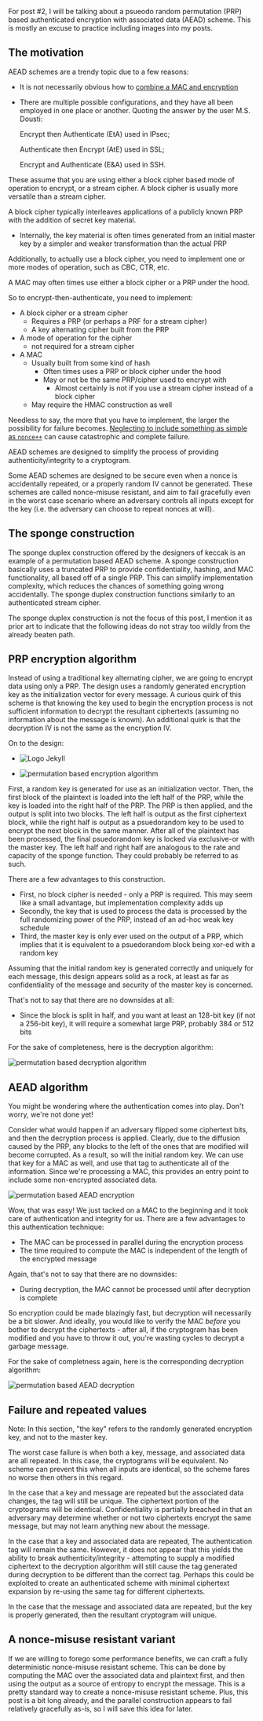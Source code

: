 For post #2, I will be talking about a psueodo random permutation (PRP) based authenticated encryption with associated data (AEAD) scheme. This is mostly an excuse to practice including images into my posts.

The motivation
----
AEAD schemes are a trendy topic due to a few reasons:
    
- It is not necessarily obvious how to [combine a MAC and encryption](https://crypto.stackexchange.com/questions/202/should-we-mac-then-encrypt-or-encrypt-then-mac)
- There are multiple possible configurations, and they have all been employed in one place or another. Quoting the answer by the user M.S. Dousti:
    
    Encrypt then Authenticate (EtA) used in IPsec;
    
    Authenticate then Encrypt (AtE) used in SSL;
    
    Encrypt and Authenticate (E&A) used in SSH.
    
These assume that you are using either a block cipher based mode of operation to encrypt, or a stream cipher. A block cipher is usually more versatile than a stream cipher.

A block cipher typically interleaves applications of a publicly known PRP with the addition of secret key material.

- Internally, the key material is often times generated from an initial master key by a simpler and weaker transformation than the actual PRP

Additionally, to actually use a block cipher, you need to implement one or more modes of operation, such as CBC, CTR, etc.

A MAC may often times use either a block cipher or a PRP under the hood.

So to encrypt-then-authenticate, you need to implement:

- A block cipher or a stream cipher
    - Requires a PRP (or perhaps a PRF for a stream cipher)
    - A key alternating cipher built from the PRP    
- A mode of operation for the cipher
    - not required for a stream cipher
- A MAC
    - Usually built from some kind of hash        
        - Often times uses a PRP or block cipher under the hood
        - May or not be the same PRP/cipher used to encrypt with
            - Almost certainly is not if you use a stream cipher instead of a block cipher
    - May require the HMAC construction as well
    
Needless to say, the more that you have to implement, the larger the possibility for failure becomes. [Neglecting to include something as simple as `nonce++`](https://lwn.net/Articles/423747/) can cause catastrophic and complete failure.

AEAD schemes are designed to simplify the process of providing authenticity/integrity to a cryptogram. 

Some AEAD schemes are designed to be secure even when a nonce is accidentally repeated, or a properly random IV cannot be generated. These schemes are called nonce-misuse resistant, and aim to fail gracefully even in the worst case scenario where an adversary controls all inputs except for the key (i.e. the adversary can choose to repeat nonces at will).

The sponge construction
-------
The sponge duplex construction offered by the designers of keccak is an example of a permutation based AEAD scheme. A sponge construction basically uses a truncated PRP to provide confidentiality, hashing, and MAC functionality, all based off of a single PRP. This can simplify implementation complexity, which reduces the chances of something going wrong accidentally. The sponge duplex construction functions similarly to an authenticated stream cipher.

The sponge duplex construction is not the focus of this post, I mention it as prior art to indicate that the following ideas do not stray too wildly from the already beaten path.


PRP encryption algorithm
-----
Instead of using a traditional key alternating cipher, we are going to encrypt data using only a PRP. The design uses a randomly generated encryption key as the initialization vector for every message. A curious quirk of this scheme is that knowing the key used to begin the encryption process is not sufficient information to decrypt the resultant ciphertexts (assuming no information about the message is known). An additional quirk is that the decryption IV is not the same as the encryption IV.

On to the design:

- ![Logo Jekyll](http://memofil.github.io/assets/images/categories/jekyll-logo.png)

- ![permutation based encryption algorithm](http://github.com/erose1337/erose1337.github.io/tree/master/img/prpencryption.png)

First, a random key is generated for use as an initialization vector. Then, the first block of the plaintext is loaded into the left half of the PRP, while the key is loaded into the right half of the PRP. The PRP is then applied, and the output is split into two blocks. The left half is output as the first ciphertext block, while the right half is output as a psuedorandom key to be used to encrypt the next block in the same manner. After all of the plaintext has been processed, the final psuedorandom key is locked via exclusive-or with the master key. The left half and right half are analogous to the rate and capacity of the sponge function. They could probably be referred to as such.

There are a few advantages to this construction. 
- First, no block cipher is needed - only a PRP is required. This may seem like a small advantage, but implementation complexity adds up
- Secondly, the key that is used to process the data is processed by the full randomizing power of the PRP, instead of an ad-hoc weak key schedule
- Third, the master key is only ever used on the output of a PRP, which implies that it is equivalent to a psuedorandom block being xor-ed with a random key

Assuming that the initial random key is generated correctly and uniquely for each message, this design appears solid as a rock, at least as far as confidentiality of the message and security of the master key is concerned. 

That's not to say that there are no downsides at all:
- Since the block is split in half, and you want at least an 128-bit key (if not a 256-bit key), it will require a somewhat large PRP, probably 384 or 512 bits

For the sake of completeness, here is the decryption algorithm:

![permutation based decryption algorithm](https://github.com/erose1337/erose1337.github.io/tree/master/img/prpdecryption.png)

AEAD algorithm
----
You might be wondering where the authentication comes into play. Don't worry, we're not done yet!

Consider what would happen if an adversary flipped some ciphertext bits, and then the decryption process is applied. Clearly, due to the diffusion caused by the PRP, any blocks to the left of the ones that are modified will become corrupted. As a result, so will the initial random key. We can use that key for a MAC as well, and use that tag to authenticate all of the information. Since we're processing a MAC, this provides an entry point to include some non-encrypted associated data.

![permutation based AEAD encryption](https://github.com/erose1337/erose1337.github.io/tree/master/img/prpmooe.png)

Wow, that was easy! We just tacked on a MAC to the beginning and it took care of authentication and integrity for us. There are a few advantages to this authentication technique:
- The MAC can be processed in parallel during the encryption process
- The time required to compute the MAC is independent of the length of the encrypted message

Again, that's not to say that there are no downsides:
- During decryption, the MAC cannot be processed until after decryption is complete

So encryption could be made blazingly fast, but decryption will necessarily be a bit slower. And ideally, you would like to verify the MAC *before* you bother to decrypt the ciphertexts - after all, if the cryptogram has been modified and you have to throw it out, you're wasting cycles to decrypt a garbage message. 

For the sake of completness again, here is the corresponding decryption algorithm:

![permutation based AEAD decryption](https://github.com/erose1337/erose1337.github.io/tree/master/img/prpmood.png)

Failure and repeated values
-------
Note: In this section, "the key" refers to the randomly generated encryption key, and not to the master key.

The worst case failure is when both a key, message, and associated data are all repeated. In this case, the cryptograms will be equivalent. No scheme can prevent this when all inputs are identical, so the scheme fares no worse then others in this regard.

In the case that a key and message are repeated but the associated data changes, the tag will still be unique. The ciphertext portion of the cryptograms will be identical. Confidentiality is partially breached in that an adversary may determine whether or not two ciphertexts encrypt the same message, but may not learn anything new about the message.

In the case that a key and associated data are repeated, The authentication tag will remain the same. However, it does not appear that this yields the ability to break authenticity/integrity - attempting to supply a modified ciphertext to the decryption algorithm will still cause the tag generated during decryption to be different than the correct tag. Perhaps this could be exploited to create an authenticated scheme with minimal ciphertext expansion by re-using the same tag for different ciphertexts.

In the case that the message and associated data are repeated, but the key is properly generated, then the resultant cryptogram will unique.


A nonce-misuse resistant variant
-----
If we are willing to forego some performance benefits, we can craft a fully deterministic nonce-misuse resistant scheme. This can be done by computing the MAC over the associated data and plaintext first, and then using the output as a source of entropy to encrypt the message. This is a pretty standard way to create a nonce-misuse resistant scheme. Plus, this post is a bit long already, and the parallel construction appears to fail relatively gracefully as-is, so I will save this idea for later.

